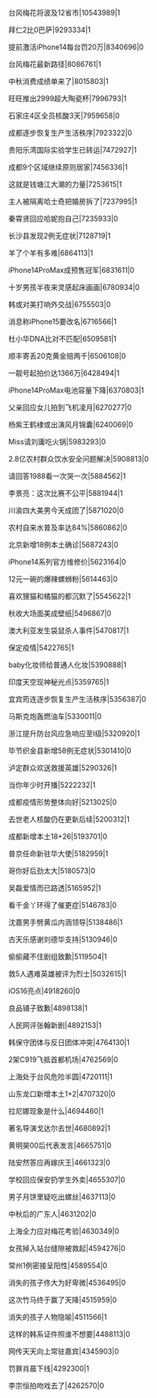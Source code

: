 台风梅花将波及12省市|10543989|1

拜仁2比0巴萨|9293334|1

提前激活iPhone14每台罚20万|8340696|0

台风梅花最新路径|8086761|1

中秋消费成绩单来了|8015803|1

旺旺推出2999超大陶瓷杯|7996793|1

石家庄4区全员核酸3天|7959658|0

成都逐步恢复生产生活秩序|7923322|0

贵阳乐湾国际实验学生已转运|7472927|1

成都9个区域继续原则居家|7456336|1

这就是钱塘江大潮的力量|7253615|1

主人被隔离哈士奇把婚房拆了|7237995|1

秦霄贤回应哈妮抱自己|7235933|0

长沙县发现2例无症状|7128719|1

羊了个羊有多难|6864113|1

iPhone14ProMax成预售冠军|6831611|0

十岁男孩半夜来灵感起床画画|6780934|0

韩或对美打响外交战|6755503|0

消息称iPhone15要改名|6716566|1

杜小华DNA比对不匹配|6509581|1

顺丰寄丢20克黄金赔两千|6506108|0

一靓号起拍价达1366万|6428494|1

iPhone14ProMax电池容量下降|6370803|1

父亲回应女儿拍到飞机凌月|6270277|0

杨紫王鹤棣或出演风月锦囊|6240069|0

Miss请刘庸吃火锅|5983293|0

2.8亿农村群众饮水安全问题解决|5908813|0

请回答1988看一次哭一次|5884562|1

李景亮：这次比赛不公平|5881944|1

川渝四大美男今天成团了|5871020|0

农村自来水普及率达84%|5860862|0

北京新增18例本土确诊|5687243|0

iPhone14系列官方维修价|5623164|0

12元一碗的爆辣螺蛳粉|5614463|0

喜欢狸猫和橘猫的都沉默了|5545622|1

秋收大场面美成壁纸|5496867|0

澳大利亚发生袋鼠杀人事件|5470817|1

保定疫情|5422765|1

baby化妆师给普通人化妆|5390888|1

印度天空现神秘光点|5359765|1

宜宾筠连逐步恢复生产生活秩序|5356387|0

马斯克炮轰燃油车|5330011|0

浙江提升防台风应急响应至Ⅰ级|5320920|1

毕节织金县新增58例无症状|5301410|0

泸定群众欢送救援英雄|5290326|1

当你年少时开播|5222232|1

成都疫情形势整体向好|5213025|0

去世老人核酸仍在更新后续|5200312|1

成都新增本土18+26|5193701|0

普京任命新驻华大使|5182959|1

哥你好后劲太大|5180573|0

吴磊爱情而已路透|5165952|1

看千金丫环得了催更症|5146783|0

沈嘉男手劈黄瓜内涵领导|5138486|1

古天乐感谢刘德华支持|5130946|0

偷偷藏不住剧组致歉|5119504|1

救5人遇难英雄被评为烈士|5032615|1

iOS16亮点|4918260|0

良品铺子致歉|4898138|1

人民网评张翰新剧|4892153|1

韩保守团体与反日团体冲突|4764130|1

2架C919飞抵首都机场|4762569|0

上海处于台风危险半圆|4720111|1

山东龙口新增本土1+2|4707320|0

拉尼娜现象是什么|4694460|1

著名导演戈达尔去世|4680892|1

黄明昊00后代表发言|4665751|0

陆安然答应再嫁庆王|4661323|0

学校回应保安扔学生外卖|4655307|0

男子月饼里疑吃出螺丝|4637113|0

中秋后的广东人|4631202|0

上海全力应对梅花考验|4630349|0

女孩掉入站台缝隙被救起|4594276|0

常州1例密接呈阳性|4589554|0

消失的孩子佟大为好卑微|4536495|0

这次竹马终于赢了天降|4515959|0

消失的孩子人物隐喻|4511566|1

这样的韩系证件照谁不想要|4488113|0

网传天天向上常驻嘉宾|4345903|0

罚罪肖晨下线|4292300|1

李宗恒拍吻戏去了|4262570|0

